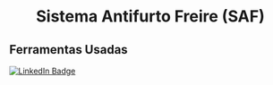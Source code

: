 <h1 align="center">Sistema Antifurto Freire (SAF)</h1>



## Ferramentas Usadas

[![LinkedIn Badge](https://img.shields.io/badge/Fritzing-Baixar%20Aqui-ad0505?style=for-the-badge&logo=Arduino&logoColor=white)](https://fritzing.org/download/)

